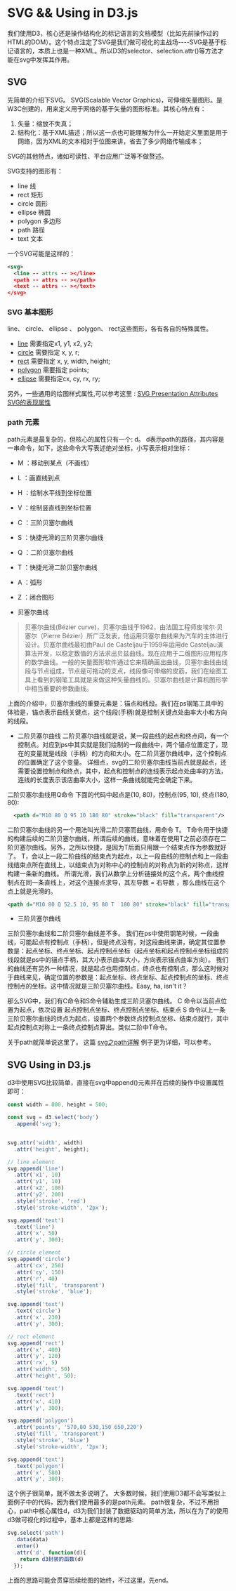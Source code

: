 # SVG && Using in D3.js
我们使用D3，核心还是操作结构化的标记语言的文档模型（比如先前操作过的HTML的DOM）。这个特点注定了SVG是我们做可视化的主战场----SVG是基于标记语言的，本质上也是一种XML。所以D3的selector、selection.attr()等方法才能在svg中发挥其作用。

## SVG
先简单的介绍下SVG。
SVG(Scalable Vector Graphics)，可伸缩矢量图形。是W3C创建的，用来定义用于网络的基于矢量的图形标准。其核心特点有：
1. 矢量：缩放不失真；
2. 结构化：基于XML描述；所以这一点也可能理解为什么一开始定义里面是用于网络，因为XML的文本相对于位图来讲，省去了多少网络传输成本；

SVG的其他特点，诸如可读性、平台应用广泛等不做赘述。

SVG支持的图形有：
* line 线
* rect 矩形
* circle 圆形
* ellipse 椭圆
* polygon 多边形
* path 路径
* text 文本

一个SVG可能是这样的：

```xml
<svg>
  <line -- attrs -- ></line>
  <path -- attrs -- ></path>
  <text -- attrs -- ></text>
</svg>

```

### SVG 基本图形
line、 circle、 ellipse 、 polygon、 rect这些图形，各有各自的特殊属性。
* [line](https://developer.mozilla.org/en-US/docs/Web/SVG/Element/line) 需要指定x1, y1, x2, y2;
* [circle](https://developer.mozilla.org/en-US/docs/Web/SVG/Element/circle) 需要指定 x, y, r; 
* [rect](https://developer.mozilla.org/en-US/docs/Web/SVG/Element/rect) 需要指定 x, y, width, height;
* [polygon](https://developer.mozilla.org/en-US/docs/Web/SVG/Element/polygon)   需要指定 points;
* [ellipse](https://developer.mozilla.org/en-US/docs/Web/SVG/Element/ellipse)  需要指定cx, cy, rx, ry;

另外，一些通用的绘图样式属性,可以参考这里 : [SVG Presentation Attributes SVG的表现属性 ](https://developer.mozilla.org/en-US/docs/Web/SVG/Attribute/Presentation) 

### path 元素

path元素是最复杂的，但核心的属性只有一个: d。
d表示path的路径，其内容是一串命令，如下，这些命令大写表述绝对坐标，小写表示相对坐标：
* M ：移动到某点（不画线）
* L ：画直线到点
* H ：绘制水平线到坐标位置
* V ：绘制竖直线到坐标位置
* C ：三阶贝塞尔曲线
* S ：快捷光滑的三阶贝塞尔曲线
* Q ：二阶贝塞尔曲线
* T ：快捷光滑二阶贝塞尔曲线
* A ：弧形
* Z ：闭合图形

* 贝塞尔曲线
> 贝塞尔曲线(Bézier curve)，贝塞尔曲线于1962，由法国工程师皮埃尔·贝塞尔（Pierre Bézier）所广泛发表，他运用贝塞尔曲线来为汽车的主体进行设计。贝塞尔曲线最初由Paul de Casteljau于1959年运用de Casteljau演算法开发，以稳定数值的方法求出贝兹曲线。现在应用于二维图形应用程序的数学曲线。一般的矢量图形软件通过它来精确画出曲线，贝塞尔曲线由线段与节点组成，节点是可拖动的支点，线段像可伸缩的皮筋，我们在绘图工具上看到的钢笔工具就是来做这种矢量曲线的。贝塞尔曲线是计算机图形学中相当重要的参数曲线。

上面的介绍中，贝塞尔曲线的重要元素是：锚点和线段。我们在ps钢笔工具中的体验是，锚点表示曲线关键点，这个线段(手柄)就是控制关键点处曲率大小和方向的线段。

* 二阶贝塞尔曲线
二阶贝塞尔曲线就是说，某一段曲线的起点和终点间，有一个控制点。对应到ps中其实就是我们绘制的一段曲线中，两个锚点位置定了，现在的变量就是线段（手柄）的方向和大小。在二阶贝塞尔曲线中，这个控制点的位置确定了这个变量。
详细点，svg的二阶贝塞尔曲线当前点就是起点，还需要设置控制点和终点，其中，起点和控制点的连线表示起点处曲率的方法，连线的长度表示该店曲率大小，这样一条曲线就能完全确定下来。

二阶贝塞尔曲线用Q命令
下面的代码中起点是(10, 80)，控制点(95, 10), 终点(180, 80):
```xml
  <path d="M10 80 Q 95 10 180 80" stroke="black" fill="transparent"/>

```

二阶贝塞尔曲线的另一个用法叫光滑二阶贝塞而曲线，用命令 T。
T命令用于快捷的构建后续的二阶贝塞尔曲线，所谓后续的曲线，意味着在使用T之前必须存在二阶贝塞尔曲线。另外，之所以快捷，是因为T后面只用跟一个结束点作为参数就好了。
T，会以上一段二阶曲线的结束点为起点，以上一段曲线的控制点和上一段曲线结束点所在直线上，以结束点为对称中心的控制点的对称点为新的对称点，这样构建一条新的曲线。
所谓光滑，我们从数学上分析链接处的这个点，两个曲线控制点在同一条直线上，对这个连接点求导，其左导数 = 右导数 ，那么曲线在这个点上就是光滑的。

```xml
<path d="M10 80 Q 52.5 10, 95 80 T  180 80" stroke="black" fill="transparent"/>

```

* 三阶贝塞尔曲线

三阶贝塞尔曲线和二阶贝塞尔曲线差不多。
我们在ps中使用钢笔时候，一段曲线，可能起点有控制点（手柄），但是终点没有，对这段曲线来讲，确定其位置参数是：起点坐标、终点坐标、起点控制点坐标（起点坐标和起点控制点坐标组成的线段就是ps中的锚点手柄，其大小表示曲率大小，方向表示锚点曲率方向）。
我们的曲线还有另外一种情况，就是起点也用控制点，终点也有控制点，那么这时候对于曲线来见，确定位置的参数是：起点坐标、终点坐标、起点控制点的坐标、终点控制点的坐标。这中情况就是三阶贝塞尔曲线。Easy, ha, isn't it？

那么SVG中，我们有C命令和S命令辅助生成三阶贝塞尔曲线。
C 命令以当前点位置为起点，依次设置 起点控制点坐标、终点控制点坐标、结束点
S 命令以上一条三阶贝塞尔曲线的终点为起点，设置两个参数终点控制点坐标、结束点就行，其中起点控制点对称上一条终点控制点算出。类似二阶中T命令。

关于path就简单说这里了。
这篇 [svg之path详解](https://www.jianshu.com/p/c819ae16d29b) 例子更为详细，可以参考。

## SVG Using in D3.js

d3中使用SVG比较简单，直接在svg中append()元素并在后续的操作中设置属性即可：

```js
const width = 800, height = 500;

const svg = d3.select('body')
  .append('svg');


svg.attr('width', width)
  .attr('height', height);

// line element
svg.append('line')
  .attr('x1', 10)
  .attr('y1', 10)
  .attr('x2', 100)
  .attr('y2', 200)
  .style('stroke', 'red')
  .style('stroke-width', '2px');

svg.append('text')
  .text('line')
  .attr('x', 50)
  .attr('y', 300);

// circle element
svg.append('circle')
  .attr('cx', 250)
  .attr('cy', 150)
  .attr('r', 40)
  .style('fill', 'transparent')
  .style('stroke', 'blue');

svg.append('text')
  .text('circle')
  .attr('x', 230)
  .attr('y', 300);

// rect element
svg.append('rect')
  .attr('x', 400)
  .attr('y', 120)
  .attr('rx', 5)
  .attr('width', 50)
  .attr('height', 50);

svg.append('text')
  .text('rect')
  .attr('x', 410)
  .attr('y', 300);

svg.append('polygon')
  .attr('points', '570,80 530,150 650,220')
  .style('fill', 'transparent')
  .style('stroke', 'blue')
  .style('stroke-width', '2px');

svg.append('text')
  .text('polygon')
  .attr('x', 580)
  .attr('y', 300);

```
这个例子很简单，就不做太多说明了。
大多数时候，我们使用D3都不会写类似上面例子中的代码，因为我们使用最多的是path元素。
path很复杂，不过不用担心，path中核心属性d，d3为我们封装了数据驱动的简单方法，所以在为了的使用d3做可视化的过程中，基本上都是这样的思路:
```js
svg.select('path')
  .data(data)
  .enter()
  .attr('d', function(d){
    return d3封装的函数(d)
  });
```
上面的思路可能会贯穿后续绘图的始终，不过这里，先end。
